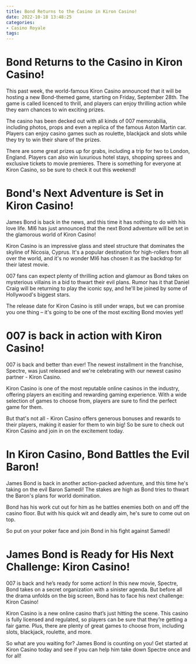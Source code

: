 ```yaml
---
title: Bond Returns to the Casino in Kiron Casino!
date: 2022-10-18 13:48:25
categories:
- Casino Royale
tags:
---
```



#  Bond Returns to the Casino in Kiron Casino!

This past week, the world-famous Kiron Casino announced that it will be hosting a new Bond-themed game, starting on Friday, September 28th. The game is called licenced to thrill, and players can enjoy thrilling action while they earn chances to win exciting prizes.

The casino has been decked out with all kinds of 007 memorabilia, including photos, props and even a replica of the famous Aston Martin car. Players can enjoy casino games such as roulette, blackjack and slots while they try to win their share of the prizes.

There are some great prizes up for grabs, including a trip for two to London, England. Players can also win luxurious hotel stays, shopping sprees and exclusive tickets to movie premieres. There is something for everyone at Kiron Casino, so be sure to check it out this weekend!

#  Bond's Next Adventure is Set in Kiron Casino!

James Bond is back in the news, and this time it has nothing to do with his love life. MI6 has just announced that the next Bond adventure will be set in the glamorous world of Kiron Casino!

Kiron Casino is an impressive glass and steel structure that dominates the skyline of Nicosia, Cyprus. It's a popular destination for high-rollers from all over the world, and it's no wonder MI6 has chosen it as the backdrop for their latest movie.

007 fans can expect plenty of thrilling action and glamour as Bond takes on mysterious villains in a bid to thwart their evil plans. Rumor has it that Daniel Craig will be returning to play the iconic spy, and he'll be joined by some of Hollywood's biggest stars.

The release date for Kiron Casino is still under wraps, but we can promise you one thing – it's going to be one of the most exciting Bond movies yet!

#  007 is back in action with Kiron Casino!

007 is back and better than ever! The newest installment in the franchise, Spectre, was just released and we're celebrating with our newest casino partner - Kiron Casino.

Kiron Casino is one of the most reputable online casinos in the industry, offering players an exciting and rewarding gaming experience. With a wide selection of games to choose from, players are sure to find the perfect game for them.

But that's not all - Kiron Casino offers generous bonuses and rewards to their players, making it easier for them to win big! So be sure to check out Kiron Casino and join in on the excitement today.

#  In Kiron Casino, Bond Battles the Evil Baron!

James Bond is back in another action-packed adventure, and this time he's taking on the evil Baron Samedi! The stakes are high as Bond tries to thwart the Baron's plans for world domination.

Bond has his work cut out for him as he battles enemies both on and off the casino floor. But with his quick wit and deadly aim, he's sure to come out on top.

So put on your poker face and join Bond in his fight against Samedi!

#  James Bond is Ready for His Next Challenge: Kiron Casino!

007 is back and he’s ready for some action! In this new movie, Spectre, Bond takes on a secret organization with a sinister agenda. But before all the drama unfolds on the big screen, Bond has to face his next challenge: Kiron Casino!

Kiron Casino is a new online casino that’s just hitting the scene. This casino is fully licensed and regulated, so players can be sure that they’re getting a fair game. Plus, there are plenty of great games to choose from, including slots, blackjack, roulette, and more.

So what are you waiting for? James Bond is counting on you! Get started at Kiron Casino today and see if you can help him take down Spectre once and for all!